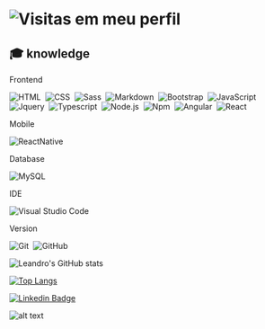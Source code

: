 # ![Visitas em meu perfil](https://komarev.com/ghpvc/?username=LeandroASAlmeida&color=ff0000&label=Welcome+to+my+profile+you+are+visitor+nº:)
 




## 🎓 knowledge

<tr>
<td>Frontend</td>
<td>

![HTML](https://img.shields.io/badge/-HTML-black?style=flat&logo=HTML5)&nbsp;
![CSS](https://img.shields.io/badge/-CSS-black?style=flat&logo=CSS3&logoColor=1572B6)&nbsp;
![Sass](https://img.shields.io/badge/-Sass-black?style=flat&logo=sass)&nbsp;
![Markdown](https://img.shields.io/badge/-Markdown-black?style=flat&logo=markdown)&nbsp;
![Bootstrap](https://img.shields.io/badge/-Bootstrap-black?style=flat&logo=bootstrap)&nbsp;
![JavaScript](https://img.shields.io/badge/-JavaScript-black?style=flat&logo=javascript)&nbsp;
![Jquery](https://img.shields.io/badge/-Jquery-black?style=flat&logo=jquery)&nbsp;
![Typescript](https://img.shields.io/badge/-Typescript-black?style=flat&logo=typescript)&nbsp;
![Node.js](https://img.shields.io/badge/-Node.js-black?style=flat&logo=node.js)&nbsp;
![Npm](https://img.shields.io/badge/-Npm-black?style=flat&logo=npm)&nbsp;
![Angular](https://img.shields.io/badge/-Angular-black?style=flat&logo=angular&logoColor=red)&nbsp;
![React](https://img.shields.io/badge/-React-black?style=flat&logo=react)&nbsp;


</td>

</tr>

<tr>

<td>Mobile</td>
<td>

![ReactNative](https://img.shields.io/badge/-React%20Native-black?style=flat&logo=react)&nbsp;

</td>

</tr>

<tr>

<td>Database</td>
<td>

![MySQL](https://img.shields.io/badge/mysql-black.svg?style=for-the-badge&logo=mysql&logoColor=white)

</td>

</tr>

<tr>

<td>IDE</td>
<td>

![Visual Studio Code](https://img.shields.io/badge/-Visual%20Studio%20Code-black?style=flat&logo=visual-studio-code&logoColor=007ACC)&nbsp;

</td>
</tr>

<tr>

<td>Version</td>
<td>

![Git](https://img.shields.io/badge/-Git-black?style=flat&logo=git)&nbsp;
![GitHub](https://img.shields.io/badge/-GitHub-black?style=flat&logo=github)&nbsp;

</td>
</tr>

</tbody>
</table>

 
![Leandro's GitHub stats](https://github-readme-stats.vercel.app/api?username=LeandroASAlmeida&show_icons=true&theme=vue)


[![Top Langs](https://github-readme-stats.vercel.app/api/top-langs/?username=LeandroASAlmeida&langs_count=50)](https://github.com/LeandroASAlmeida/github-readme-stats)


[![Linkedin Badge](https://img.shields.io/badge/-LinkedIn-blue?style=flat-square&logo=Linkedin&logoColor=white&link=https://www.linkedin.com/in/leandro-afonso-da-silva-de-almeida-7bb543119/)](https://www.linkedin.com/in/leandro-afonso-da-silva-de-almeida-7bb543119/)

![alt text](https://i.pinimg.com/originals/45/e9/54/45e9546d32e9f6f2c74e94f55489482d.gif)



